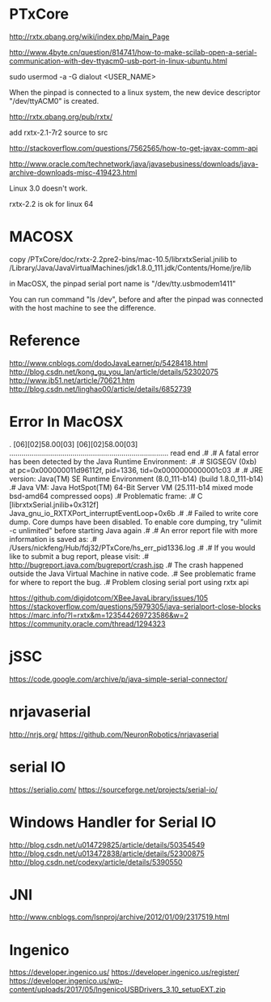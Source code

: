 # PTxCore

http://rxtx.qbang.org/wiki/index.php/Main_Page

http://www.4byte.cn/question/814741/how-to-make-scilab-open-a-serial-communication-with-dev-ttyacm0-usb-port-in-linux-ubuntu.html

sudo usermod -a -G dialout <USER_NAME>

When the pinpad is connected to a linux system, the new device descriptor "/dev/ttyACM0" is created.

http://rxtx.qbang.org/pub/rxtx/

add rxtx-2.1-7r2 source to src

http://stackoverflow.com/questions/7562565/how-to-get-javax-comm-api

http://www.oracle.com/technetwork/java/javasebusiness/downloads/java-archive-downloads-misc-419423.html

Linux 3.0 doesn't work.

rxtx-2.2 is ok for linux 64

# MACOSX

copy /PTxCore/doc/rxtx-2.2pre2-bins/mac-10.5/librxtxSerial.jnilib to /Library/Java/JavaVirtualMachines/jdk1.8.0_111.jdk/Contents/Home/jre/lib

in MacOSX, the pinpad serial port name is "/dev/tty.usbmodem1411"

You can run command "ls /dev", before and after the pinpad was connected with the host machine to see the difference.

# Reference

http://www.cnblogs.com/dodoJavaLearner/p/5428418.html
http://blog.csdn.net/kong_gu_you_lan/article/details/52302075
http://www.jb51.net/article/70621.htm
http://blog.csdn.net/linghao00/article/details/6852739


# Error In MacOSX

.
[06][02]58.00[03] [06][02]58.00[03] 
..............................................................................
read end
.#
.# A fatal error has been detected by the Java Runtime Environment:
.#
.#  SIGSEGV (0xb) at pc=0x000000011d96112f, pid=1336, tid=0x0000000000001c03
.#
.# JRE version: Java(TM) SE Runtime Environment (8.0_111-b14) (build 1.8.0_111-b14)
.# Java VM: Java HotSpot(TM) 64-Bit Server VM (25.111-b14 mixed mode bsd-amd64 compressed oops)
.# Problematic frame:
.# C  [librxtxSerial.jnilib+0x312f]  Java_gnu_io_RXTXPort_interruptEventLoop+0x6b
.#
.# Failed to write core dump. Core dumps have been disabled. To enable core dumping, try "ulimit -c unlimited" before starting Java again
.#
.# An error report file with more information is saved as:
.# /Users/nickfeng/Hub/fdj32/PTxCore/hs_err_pid1336.log
.#
.# If you would like to submit a bug report, please visit:
.#   http://bugreport.java.com/bugreport/crash.jsp
.# The crash happened outside the Java Virtual Machine in native code.
.# See problematic frame for where to report the bug.
.#
Problem closing serial port using rxtx api

https://github.com/digidotcom/XBeeJavaLibrary/issues/105
https://stackoverflow.com/questions/5979305/java-serialport-close-blocks
https://marc.info/?l=rxtx&m=123544269723586&w=2
https://community.oracle.com/thread/1294323


# jSSC
https://code.google.com/archive/p/java-simple-serial-connector/

# nrjavaserial
http://nrjs.org/
https://github.com/NeuronRobotics/nrjavaserial

# serial IO
https://serialio.com/
https://sourceforge.net/projects/serial-io/

# Windows Handler for Serial IO
http://blog.csdn.net/u014729825/article/details/50354549
http://blog.csdn.net/u013472838/article/details/52300875
http://blog.csdn.net/codexy/article/details/5390550

# JNI
http://www.cnblogs.com/lsnproj/archive/2012/01/09/2317519.html

# Ingenico
https://developer.ingenico.us/
https://developer.ingenico.us/register/
https://developer.ingenico.us/wp-content/uploads/2017/05/IngenicoUSBDrivers_3.10_setupEXT.zip








